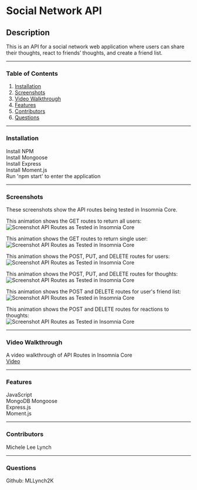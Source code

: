 # Social Network API

## Description   
This is an API for a social network web application where users can share their thoughts, react to friends’ thoughts, and create a friend list.

***
### Table of Contents  
1. [Installation]()
2. [Screenshots]()
3. [Video Walkthrough]()
4. [Features]()
5. [Contributors]()
6. [Questions]()  

***
### Installation 
Install NPM    
Install Mongoose  
Install Express   
Install Moment.js    
Run 'npm start' to enter the application   

***
### Screenshots  
These screenshots show the API routes being tested in Insomnia Core.   

This animation shows the GET routes to return all users:   
![Screenshot API Routes as Tested in Insomnia Core]()  

This animation shows the GET routes to return single user:     
![Screenshot API Routes as Tested in Insomnia Core]()  

This animation shows the POST, PUT, and DELETE routes for users:   
![Screenshot API Routes as Tested in Insomnia Core]()  

This animation shows the POST, PUT, and DELETE routes for thoughts:   
![Screenshot API Routes as Tested in Insomnia Core]()  

This animation shows the POST and DELETE routes for user's friend list:   
![Screenshot API Routes as Tested in Insomnia Core]()  

This animation shows the POST and DELETE routes for reactions to thoughts:   
![Screenshot API Routes as Tested in Insomnia Core]()  

***
### Video Walkthrough   
A video walkthrough of API Routes in Insomnia Core   
[Video]()   

***
### Features  
JavaScript  
MongoDB
Mongoose    
Express.js  
Moment.js

***
### Contributors  
Michele Lee Lynch

***
### Questions  
Github: MLLynch2K  
